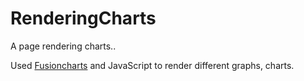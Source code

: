 # RenderingCharts

A page rendering charts..

Used <a href="https://www.fusioncharts.com/">Fusioncharts</a> and JavaScript to render different graphs, charts. 
